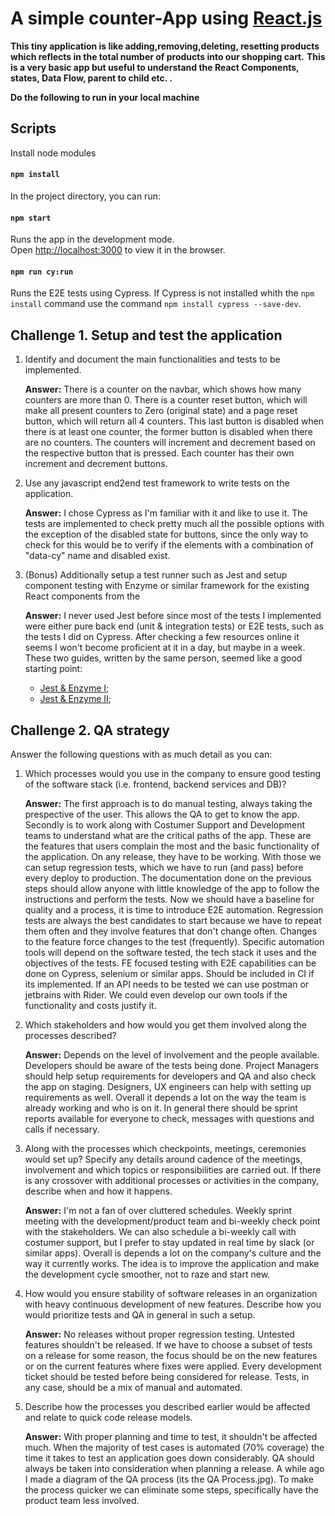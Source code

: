 # A simple counter-App using [React.js](https://reactjs.org)

**This tiny application is like adding,removing,deleting, resetting products which reflects in the total number of products into our shopping cart.**
**This is a very basic app but useful to understand the React Components, states, Data Flow, parent to child etc. .**

**Do the following to run in your local machine**

## Scripts

Install node modules

#### `npm install`

In the project directory, you can run:

#### `npm start`

Runs the app in the development mode.<br>
Open [http://localhost:3000](http://localhost:3000) to view it in the browser.

#### `npm run cy:run`

Runs the E2E tests using Cypress.
If Cypress is not installed whith the `npm install` command use the command `npm install cypress --save-dev`.

## Challenge 1. Setup and test the application

1. Identify and document the main functionalities and tests to be implemented.

   **Answer:** There is a counter on the navbar, which shows how many counters are more than 0. There is a counter reset button, which will make all present counters to Zero (original state) and a page reset button, which will return all 4 counters. This last button is disabled when there is at least one counter, the former button is disabled when there are no counters. 
   The counters will increment and decrement based on the respective button that is pressed. Each counter has their own increment and decrement buttons.

2. Use any javascript end2end test framework to write tests on the application.

   **Answer:** I chose Cypress as I'm familiar with it and like to use it. The tests are implemented to check pretty much all the possible options with the exception of the disabled state for buttons, since the only way to check for this would be to verify if the elements with a combination of "data-cy" name and disabled exist. 

3. (Bonus) Additionally setup a test runner such as Jest and setup component testing with Enzyme or similar framework for the existing React components from the 

   **Answer:** I never used Jest before since most of the tests I implemented were either pure back end (unit & integration tests) or E2E tests, such as the tests I did on Cypress. After checking a few resources online it seems I won't become proficient at it in a day, but maybe in a week. These two guides, written by the same person, seemed like a good starting point: 
   * [Jest & Enzyme I](https://medium.com/codeclan/testing-react-with-jest-and-enzyme-20505fec4675);
   * [Jest & Enzyme II](https://codeburst.io/testing-react-events-with-jest-and-enzyme-ii-46fbe4b8b589);


## Challenge 2. QA strategy

Answer the following questions with as much detail as you can:

1. Which processes would you use in the company to ensure good testing of the software stack (i.e. frontend, backend services and DB)?

   **Answer:** The first approach is to do manual testing, always taking the prespective of the user. This allows the QA to get to know the app. Secondly is to work along with Costumer Support and Development teams to understand what are the critical paths of the app. These are the features that users complain the most and the basic functionality of the application. On any release, they have to be working. With those we can setup regression tests, which we have to run (and pass) before every deploy to production.
   The documentation done on the previous steps should allow anyone with little knowledge of the app to follow the instructions and perform the tests. 
   Now we should have a baseline for quality and a process, it is time to introduce E2E automation. Regression tests are always the best candidates to start because we have to repeat them often and they involve features that don't change often. Changes to the feature force changes to the test (frequently).
   Specific automation tools will depend on the software tested, the tech stack it uses and the objectives of the tests. FE focused testing with E2E capabilities can be done on Cypress, selenium or similar apps. Should be included in CI if its implemented. 
   If an API needs to be tested we can use postman or jetbrains with Rider. We could even develop our own tools if the functionality and costs justify it. 


2. Which stakeholders and how would you get them involved along the processes described?

   **Answer:** Depends on the level of involvement and the people available. Developers should be aware of the tests being done. Project Managers should help setup requirements for developers and QA and also check the app on staging. 
   Designers, UX engineers can help with setting up requirements as well. 
   Overall it depends a lot on the way the team is already working and who is on it. In general there should be sprint reports available for everyone to check, messages with questions and calls if necessary.


3. Along with the processes which checkpoints, meetings, ceremonies would set up? Specify any details around cadence of the meetings, involvement and which topics or responsibilities are carried out. If there is any crossover with additional processes or activities in the company, describe when and how it happens.

   **Answer:** I'm not a fan of over cluttered schedules. Weekly sprint meeting with the development/product team and bi-weekly check point with the stakeholders. We can also schedule a bi-weekly call with costumer support, but I prefer to stay updated in real time by slack (or similar apps).
   Overall is depends a lot on the company's culture and the way it currently works. The idea is to improve the application and make the development cycle smoother, not to raze and start new.

4. How would you ensure stability of software releases in an organization with heavy continuous development of new features. Describe how you would prioritize tests and QA in general in such a setup.

   **Answer:** No releases without proper regression testing. Untested features shouldn't be released. If we have to choose a subset of tests on a release for some reason, the focus should be on the new features or on the current features where fixes were applied. 
   Every development ticket should be tested before being considered for release.
   Tests, in any case, should be a mix of manual and automated. 

5. Describe how the processes you described earlier would be affected and relate to quick code release models.

   **Answer:** With proper planning and time to test, it shouldn't be affected much. When the majority of test cases is automated (70% coverage) the time it takes to test an application goes down considerably. QA should always be taken into consideration when planning a release. 
   A while ago I made a diagram of the QA process (its the QA Process.jpg). To make the process quicker we can eliminate some steps, specifically have the product team less involved.